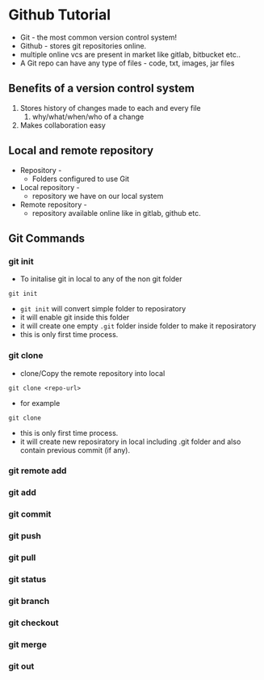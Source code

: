 # Github Tutorial

- Git - the most common version control system!
- Github - stores git repositories online.
- multiple online vcs are present in market like gitlab, bitbucket etc..
- A Git repo can have any type of files - code, txt, images, jar files 

## Benefits of a version control system
1. Stores history of changes made to each and every file
    1. why/what/when/who of a change
2. Makes collaboration easy

## Local and remote repository
- Repository - 
    - Folders configured to use Git
- Local repository - 
    - repository we have on our local system
- Remote repository - 
    - repository available online like in gitlab, github etc.

## Git Commands

### git init
- To initalise git in local to any of the non git folder
```
git init
```
- `git init` will convert simple folder to reposiratory
- it will enable git inside this folder
- it will create one empty `.git` folder inside folder to make it reposiratory
- this is only first time process.

### git clone
- clone/Copy the remote repository into local
```
git clone <repo-url>
```
- for example
```
git clone 
```
- this is only first time process.
- it will create new reposiratory in local including .git folder and also contain previous commit (if any).

### git remote add

### git add

### git commit

### git push

### git pull

### git status

### git branch

### git checkout

### git merge

### git out